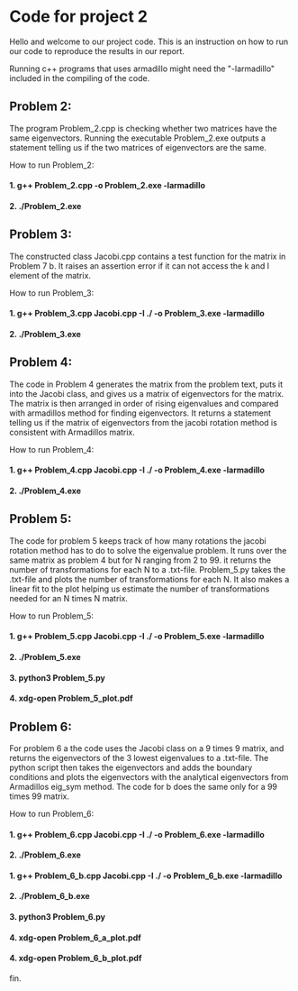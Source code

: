 # Code for project 2

Hello and welcome to our project code. This is an instruction on how to run our code to reproduce the results in our report.

Running c++ programs that uses armadillo might need the "-larmadillo" included in the compiling of the code.

## Problem 2:
The program Problem_2.cpp is checking whether two matrices have the same eigenvectors.
Running the executable Problem_2.exe outputs a statement telling us if the two matrices of eigenvectors are the same.  

How to run Problem_2:
#### 1. g++ Problem_2.cpp -o Problem_2.exe -larmadillo
#### 2. ./Problem_2.exe


## Problem 3:
The constructed class Jacobi.cpp contains a test function for the matrix in Problem 7 b. It raises an assertion error if it can not access the k and l element of the matrix.

How to run Problem_3:
#### 1. g++ Problem_3.cpp Jacobi.cpp -I ./ -o Problem_3.exe -larmadillo
#### 2. ./Problem_3.exe

## Problem 4:
The code in Problem 4 generates the matrix from the problem text, puts it into the Jacobi class, and gives us a matrix of eigenvectors for the matrix. The matrix is then arranged in order of rising eigenvalues and compared with armadillos method for finding eigenvectors. It returns a statement telling us if the matrix of eigenvectors from the jacobi rotation method is consistent with Armadillos matrix.

How to run Problem_4:
#### 1. g++ Problem_4.cpp Jacobi.cpp -I ./ -o Problem_4.exe -larmadillo
#### 2. ./Problem_4.exe

## Problem 5:
The code for problem 5 keeps track of how many rotations the jacobi rotation method has to do to solve the eigenvalue problem. It runs over the same matrix as problem 4 but for N ranging from 2 to 99. it returns the number of transformations for each N to a .txt-file. Problem_5.py takes the .txt-file and plots the number of transformations for each N. It also makes a linear fit to the plot helping us estimate the number of transformations needed for an N times N matrix.

How to run Problem_5:
#### 1. g++ Problem_5.cpp Jacobi.cpp -I ./ -o Problem_5.exe -larmadillo
#### 2. ./Problem_5.exe
#### 3. python3 Problem_5.py
#### 4. xdg-open Problem_5_plot.pdf

## Problem 6:
For problem 6 a the code uses the Jacobi class on a 9 times 9 matrix, and returns the eigenvectors of the 3 lowest eigenvalues to a .txt-file. The python script then takes the eigenvectors and adds the boundary conditions and plots the eigenvectors with the analytical eigenvectors from Armadillos eig_sym method.
The code for b does the same only for a 99 times 99 matrix.

How to run Problem_6:
#### 1. g++ Problem_6.cpp Jacobi.cpp -I ./ -o Problem_6.exe -larmadillo
#### 2. ./Problem_6.exe
#### 1. g++ Problem_6_b.cpp Jacobi.cpp -I ./ -o Problem_6_b.exe -larmadillo
#### 2. ./Problem_6_b.exe
#### 3. python3 Problem_6.py
#### 4. xdg-open Problem_6_a_plot.pdf
#### 4. xdg-open Problem_6_b_plot.pdf


fin.

